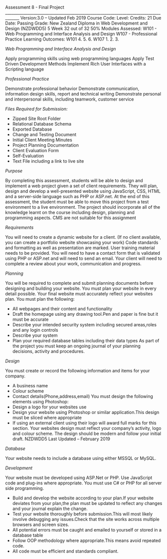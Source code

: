 Assessment 8 - Final Project _____________________________________________________________________________________
Version:3.0 – Updated Feb 2019
Course Code: Level:
Credits: 21 Due Date: Passing Grade:
New Zealand Diploma in Web Development and Design (NZDWDD5) 5
Week 32 out of 32 50%
Modules Assessed:
W101 - Web Programming and Interface Analysis and Design W107 - Professional Practice
Learning Outcomes:
W101 4. 5. 6.
W107 1. 2. 3.


*Web Programming and Interface Analysis and Design*

Apply programming skills using web programming languages Apply Test Driven Development Methods
Implement Rich User Interfaces with a Scripting language


*Professional Practice*

Demonstrate professional behavior
Demonstrate communication, information design skills, report and technical writing Demonstrate personal and interpersonal skills, including teamwork, customer service


_Files Required for Submission:_

- Zipped Site Root Folder
- Relational Database Schema
- Exported Database
- Change and Testing Document
- Initial Client Meeting Minutes
- Project Planning Documentation
- Client Evaluation Form
- Self-Evaluation
- Text File including a link to live site


*Purpose*

By completing this assessment, students will be able to design and implement a web project given a set of client requirements. They will plan, design and develop a well-presented website using JavaScript, CSS, HTML and a server-side language such as PHP or ASP.net. At the end of this assessment, the student must be able to move this project from a test environment to a live environment. The project should incorporate all of the knowledge learnt on the course including design, planning and programming aspects.
CMS are not suitable for this assignment

*Requirements*

You will need to create a dynamic website for a client. (If no client available, you can create a portfolio website showcasing your work) Code standards and formatting as well as presentation are marked. User training material needs to be provided. You will need to have a contact form that is validated using PHP or ASP.net and will need to send an email.
Your client will need to complete a review about your work, communication and progress.


*Planning*

You will be required to complete and submit planning documents before designing and building your website. You must plan your website in every detail possible. Your final website must accurately reflect your websites plan. You must plan the following:
- All webpages and their content and functionality
- Draft the homepage using any drawing tool.Pen and paper is fine but it must be accurate
- Describe your intended security system including secured areas,roles and any login controls 
- Describe your system
- Plan your required database tables including their data types
As part of the project you must keep an ongoing journal of your planning decisions, activity and procedures.


*Design*

You must create or record the following information and items for your company.
- A business name
- Colour scheme
- Contact details(Phone,address,email)
You must design the following elements using Photoshop:
- Design a logo for your websites use
- Design your website using Photoshop or similar application.This design must be sliced where appropriate
- If using an external client using their logo will award full marks for this section.
Your websites design must reflect your company’s activity, logo and colour scheme. The design should be modern and follow your initial draft.
NZDWDD5
Last Updated – February 2019

*Database*

Your website needs to include a database using either MSSQL or MySQL.


*Development*

Your website must be developed using ASP.Net or PHP. Use JavaScript code and plug-ins where appropriate. You must use C# or PHP for all server side programming.
- Build and develop the website according to your plan.If your website deviates from your plan,the plan must be updated to reflect any changes and your journal explain the change.
- Test your website thoroughly before submission.This will most likely involve debugging any issues.Check that the site works across multiple browsers and screen sizes.
- All potential errors must be caught and emailed to yourself or stored in a database table 
- Follow OOP methodology where appropriate.This means avoid repeated code.
- All code must be efficient and standards compliant.